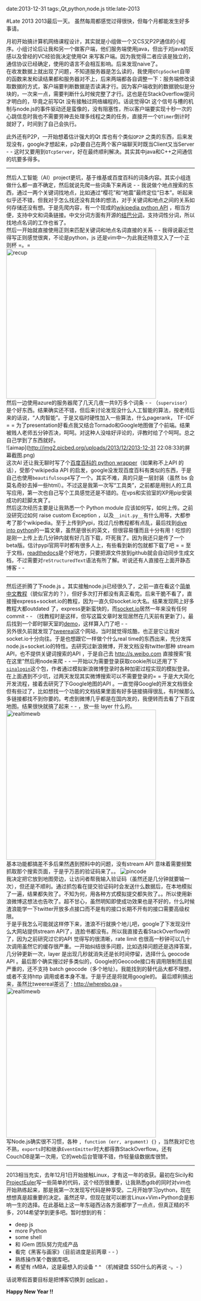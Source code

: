 date:2013-12-31
tags:,Qt,python,node.js
title:late-2013
<!---->
#Late 2013
2013最后一天。 虽然每周都感觉过得很快，但每个月都能发生好多事请。  

月初开始搞计算机网络课程设计，其实就是小组做一个又CS又P2P通信的小程序。小组讨论后让我和另一个做客户端，他们服务端使用java，但出于对java的反感以及曾经的VC经验我决定使用Qt 来写客户端。因为我觉得二者应该是独立的，通信协议已经确定，使用的语言不会相互影响。后来发现naive了。  
在收发数据上就出现了问题，不知道服务器是怎么读的，我使用`QTcpSocket`自带的函数来发和读结果都和服务器对不上，后来两端都各自调整一下：服务端修改读取数据的方式，客户端要判断数据是否读满才行。因为客户端收到的数据貌似是分块的，一次来一点，需要判断什么时候完整了才行。这也是在StackOverflow提问才明白的，毕竟之前写Qt 没有接触过网络编程的。话说觉得Qt 这个信号与槽的机制与node.js的事件驱动还是蛮像的，没有阻塞性，所以客户端要实现十秒一次的心跳信息时我也不需要劳神去处理多线程之类的任务，直接开一个`QTimer`倒计时就好了，时间到了自己会执行。  
<!--more-->
此外还有P2P，一开始想着估计强大的Qt 库也有个类似`QP2P` 之类的东西，后来发现没有，google才想起来，p2p要自己在两个客户端聊天时既当Client又当Server - -  这时又要用到`QTcpServer`，好在最终顺利解决。其实其中java和C++之间通信的坑要多得多。  

---  

然后人工智能（AI）project更坑，基于维基或百度百科的词条内容。其实小组连做什么都一直不确定，然后就说先爬一些词条下来再说 - - 我说做个地点搜索的东西，通过一两个关键词找地点，比如通过“樱花”和“地震”最终定位“日本”。听起来似乎还不错，但我对于怎么找还没有具体的想法，对于关键词和地点之间的关系如何存储还没有想。于是先爬内容，有一个现成的[wikipedia python API](https://github.com/goldsmith/Wikipedia/) ，相当方便，支持中文和词条链接。中文分词方面有开源的[结巴分词](https://github.com/fxsjy/jieba)，支持词性分词，所以找地点名词的工作也省了。  
然后一开始就直接使用正则来匹配关键词和地点名词直接的关系 - - 我得说最近觉得写正则感觉很爽，不论是python，js 还是vim中～为此我还特意又入了一个正则杯 =。=   
<img src='http://img4.tuchuang.org/uploads/2013/12/1388498004.jpg' alt='recup' style='width:400px;' />  
然后一边使用azure的服务器爬了几天几夜一共9万多个词条 - - （`supervisor`）是个好东西。结果确实还不错，但后来讨论发现没什么人工智能的算法，按老师后来的话说，“人肉智能”。于是又临时硬性加入一些算法，什么pagerank， TF-IDF = = 为了presentation好看点我又结合Tornado和Google地图做了个前端。结果被贱人老师五分钟否决，呵呵。对这种人没啥好评论的，评教时给了个呵呵。总之自己学到了东西就好。  
![aimap](http://img2.picbed.org/uploads/2013/12/2013-12-31 22:08:33的屏幕截图.png)  
这次AI 还让我无聊时写了个[百度百科的 python wrapper](https://github.com/yakiang/baidubaike)（如果称不上API 的话），受那个wikipedia API 的启发，google没发现百度百科有类似的东西，于是自己也使用`beautifulsoup4`写了一个。其实不难，真的只是一层封装（虽然 bs 会莫名奇妙去掉一些html）。不过这是我第一次写“工具类”，之前都是用别人的工具写应用，第一次也自己写个工具感觉还是不错的。在vps和实验室的XP用pip安装成功的赶脚太爽了。  
然后这次经历主要是让我熟悉一个 Python module 应该如何写，如何上传。之前没研究过如何 raise custom Exception ，以及`__init.py__`有什么用等，大都参考了那个wikipedia。至于上传到Pypi，找过几份教程都有点乱，最后找到[dive into python](http://www.diveinto.org/python3/packaging.html)的一篇文章，虽然是很长的英文，但很容易懂而且十分有用！吃惊的是刚一上传上去几分钟内就有好几百下载，吓死我了。因为我还只是传了一个beta版。估计pypi官网平时都有很多人上，有些看到新的包就都下载了吧 = = 至于文档，[readthedocs](http://readthedocs.org)是个好地方，只要把源文件放到github就会自动同步生成文档，不过需要对`reStructuredText`语法有所了解。听说还有人直接在上面开静态博客 - -  

---  

然后还折腾了下node.js 。其实接触node.js已经很久了，之前一直在看这个[简单中文教程](http://nodebeginner.org/index-zh-cn.html)（貌似官方的？），但好多次打开都没有真正看完。后来干脆不看了，直接搜express+socket.io的教程，因为一直久仰socket.io大名。结果发现网上好多教程大都outdated 了，express更新蛮快的，而[socket.io](https://github.com/learnboost/socket.io)居然一年来没有任何commit - - （找教程时是这样，但写这篇文章时发现居然在几天前有更新了）。最后找到一个即时聊天室的[demo](https://github.com/DonaldDerek/Chat-Node)，这样算入门了吧 - -    
另外很久前就发现了[tweereal](http://tweereal.com)这个网站，当时就觉得炫酷，也正是它让我对socket.io十分向往。于是也想跟它一样做个什么real time的东西出来，充分发挥node.js+socket.io的特性。去研究过新浪微博，开发文档没有twitter那种 stream API，也不提供关键词搜索的API ，于是自己去 http://s.weibo.com 直接搜索“我在这里”然后用node来爬 - - 一开始以为需要登录获取cookie所以还用了下[`sinalogin`](https://github.com/youyudehexie/sinalogin)这个包，作者通过模拟新浪微博登录时各种加密过程实现的模拟登录。在上面遇到不少坑，过两天发现其实微博搜索可以不需要登录的= = 于是大大简化开发流程，接着去研究了下Google地图的API 。一直觉得Google的开发文档很全但有些过了，比如想找一个功能的文档结果里面有好多链接搞得很乱，有时候那么多链接都找不到你要的。考虑到微博几乎都是在国内发的，我便转而去看了下百度地图。结果很快就搞了起来 - - ，放一些 layer 什么的。  
<img src='http://img1.tuchuang.org/uploads/2014/01/3305642126590079589.png' alt='realtimewb' style='width:400px;'>  
基本功能都搞差不多后果然遇到预料中的问题，没有stream API 意味着需要频繁抓取那个搜索页面，于是乎万恶的验证码来了。。
![pincode](http://s.weibo.com/ajax/pincode/pin?type=sass&ts=1387386423)  
我决定把它放到地图旁边，让访问者帮我输入验证码（虽然还是几分钟就要输一次），但还是不顺利。通过抓包看在提交验证码时会发送什么数据后，在本地模拟了一遍，结果都失败了。不知为何，用各种方式模拟提交都失败了。。所以使用新浪微博这想法也告吹了。超不甘心，虽然明知即使成功效果也是不好的，什么时候渣浪能学一下twitter开放多点接口而不是有的接口长期不开有的接口需要高级权限。  
于是乎我怎么可能就这样停下来，渣浪不行就换个地儿吧，google了下发现没什么大网站提供stream API了，连脸书都没有。所以我直接去看StackOverflow的了，因为之前研究过它的API 觉得写的很清晰，rate limit 也很高一秒钟可以几十次调用虽然它的缓存很严重。一开始纠结很多问题，比如选择问题还是选择答案，几分钟更新一次，layer 是出现几秒就消失还是长时间停留，选择什么 geocode API 。最后那个确实搜过好多类似的，Google的Geocode接口有调用限制而且挺严重的，还不支持 batch geocode（多个地址）。我能找到的替代品大都不理想，或者不支持http 调用或者本身不准。于是乎还是将就用google的。 
最后顺利搞出来，虽然比tweereal差远了 : http://wherebo.ga 。  
<img src='http://img4.tuchuang.org/uploads/2013/12/2013-12-30 16:05:22的屏幕截图.png' alt='realtimewb' style='width:400px;'>  
写Node.js确实很不习惯，各种 `, function (err, argument) {}` ，当然我对它也不熟，`exports`时和继承`EventEmitter`时大都得靠StackOverflow。还有CouchDB是第一次用，它的web后台管理不错，作轻量级数据库很赞。  

---  

2013相当充实，去年12月1日开始接触Linux，才有这一年的收获。最初在Sicily和[ProjectEuler](https://projecteuler.net)写一些简单的代码，这个经历很重要，让我熟悉gdb的同时对vim也开始熟练起来，那是我第一次发现写代码是种享受。二月开始学习python，现在想想真是超重要的决定。虽然还早，但现在就可以断言Linux+Vim+Python会是影响一生的选择。在此基础上这一年东碰西沾各方面都学了一点点，但真正精的不多，2014希望学到更多吧。暂时想到的有：

+ deep js
+ more Python
+ some shell
+ 和 iGem 团队努力完成产品
+ 看完《黑客与画家》（目前进度是前两章 - - ）
+ 熟练操作某个数据库吧。
+ 希望有 rMBA，这是最想入的设备 ^ ^  （机械键盘 SSD什么的再说 -。- ）  

话说寒假首要目标是把博客切换到 [pelican](https://github.com/getpelican/pelican) 。  

__Happy New Year !!__

